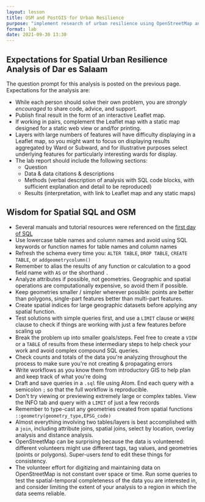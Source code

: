 ```yaml
---
layout: lesson
title: OSM and PostGIS for Urban Resilience
purpose: "implement research of urban resilience using OpenStreetMap and PostGIS"
format: lab
date: 2021-09-30 13:30
---
```


## Expectations for Spatial Urban Resilience Analysis of Dar es Salaam

The question prompt for this analysis is posted on the previous page. Expectations for the analysis are:

- While each person should solve their own problem, you are *strongly encouraged* to share code, advice, and support.
- Publish final result in the form of an interactive Leaflet map.
- If working in pairs, complement the Leaflet map with a static map designed for a static web view or and/for printing.
- Layers with large numbers of features will have difficulty displaying in a Leaflet map, so you might want to focus on displaying results aggregated by Ward or Subward, and for illustrative purposes select underlying features for particularly interesting wards for display.
- The lab report should include the following sections:
  - Question
  - Data & data citations & descriptions
  - Methods (verbal description of analysis with SQL code blocks, with sufficient explanation and detail to be reproduced)
  - Results (interpretation, with link to Leaflet map and any static maps)

## Wisdom for Spatial SQL and OSM

- Several manuals and tutorial resources were referenced on the [first day of SQL](/2021/09/23/PostGIS-OGC)
- Use lowercase table names and column names and avoid using SQL keywords or function names for table names and column names
- Refresh the schema every time you: `ALTER TABLE`, `DROP TABLE`, `CREATE TABLE`, or `addgeometrycolumn()`
- Remember to alias the results of any function or calculation to a good field name with `AS` or the shorthand `.`
- Analyze attributes if possible, not geometries. Geographic and spatial operations are computationally expensive, so avoid them if possible.
- Keep geometries smaller / simpler wherever possible: points are better than polygons, single-part features better than multi-part features.
- Create spatial indices for large geographic datasets before applying any spatial function.
- Test solutions with simple queries first, and use a `LIMIT` clause or `WHERE` clause to check if things are working with just a few features before scaling up
- Break the problem up into smaller goals/steps. Feel free to create a `VIEW` or a `TABLE` of results from these intermediary steps to help check your work and avoid complex compound SQL queries.
- Check counts and totals of the data you're analyzing throughout the process to make sure you're not creating & propagating errors
- Write workflows as you know them from introductory GIS to help plan and keep track of what you're doing
- Draft and save queries in a `.sql` file using Atom. End each query with a semicolon `;` so that the full workflow is reproducible.
- Don't try viewing or previewing extremely large or complex tables. View the INFO tab and query with a `LIMIT` of just a few records
- Remember to type-cast any geometries created from spatial functions `::geometry(geometry_type,EPSG_code)`
- Almost everything involving two tables/layers is best accomplished with a `join`, including attribute joins, spatial joins, select by location, overlay analysis and distance analysis.
- OpenStreetMap can be surprising because the data is volunteered: different volunteers might use different tags, tag values, and geometries (points or polygons). Super-users *tend* to edit these things for consistency.
- The volunteer effort for digitizing and maintaining data on OpenStreetMap is not constant over space or time. Run some queries to test the spatial-temporal completeness of the data you are interested in, and consider limiting the extent of your analysis to a region in which the data seems reliable.

